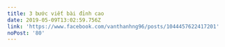 ```yaml
---
title: 3 bước viết bài đỉnh cao
date: 2019-05-09T13:02:59.756Z
link: 'https://www.facebook.com/vanthanhng96/posts/1044457622417201'
noPost: '80'
---
```


